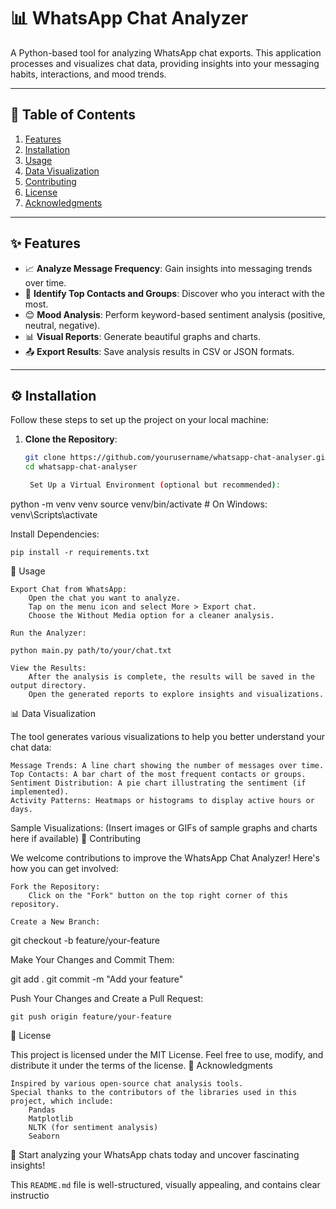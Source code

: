 # 📊 WhatsApp Chat Analyzer

A Python-based tool for analyzing WhatsApp chat exports. This application processes and visualizes chat data, providing insights into your messaging habits, interactions, and mood trends.

---

## 📜 Table of Contents
1. [Features](#features)
2. [Installation](#installation)
3. [Usage](#usage)
4. [Data Visualization](#data-visualization)
5. [Contributing](#contributing)
6. [License](#license)
7. [Acknowledgments](#acknowledgments)

---

## ✨ Features

- 📈 **Analyze Message Frequency**: Gain insights into messaging trends over time.
- 💬 **Identify Top Contacts and Groups**: Discover who you interact with the most.
- 😊 **Mood Analysis**: Perform keyword-based sentiment analysis (positive, neutral, negative).
- 📊 **Visual Reports**: Generate beautiful graphs and charts.
- 📤 **Export Results**: Save analysis results in CSV or JSON formats.

---

## ⚙️ Installation

Follow these steps to set up the project on your local machine:

1. **Clone the Repository**:
   ```bash
   git clone https://github.com/yourusername/whatsapp-chat-analyser.git
   cd whatsapp-chat-analyser

    Set Up a Virtual Environment (optional but recommended):

python -m venv venv
source venv/bin/activate  # On Windows: venv\Scripts\activate

Install Dependencies:

    pip install -r requirements.txt

🚀 Usage

    Export Chat from WhatsApp:
        Open the chat you want to analyze.
        Tap on the menu icon and select More > Export chat.
        Choose the Without Media option for a cleaner analysis.

    Run the Analyzer:

    python main.py path/to/your/chat.txt

    View the Results:
        After the analysis is complete, the results will be saved in the output directory.
        Open the generated reports to explore insights and visualizations.

📊 Data Visualization

The tool generates various visualizations to help you better understand your chat data:

    Message Trends: A line chart showing the number of messages over time.
    Top Contacts: A bar chart of the most frequent contacts or groups.
    Sentiment Distribution: A pie chart illustrating the sentiment (if implemented).
    Activity Patterns: Heatmaps or histograms to display active hours or days.

Sample Visualizations:
(Insert images or GIFs of sample graphs and charts here if available)
🤝 Contributing

We welcome contributions to improve the WhatsApp Chat Analyzer! Here's how you can get involved:

    Fork the Repository:
        Click on the "Fork" button on the top right corner of this repository.

    Create a New Branch:

git checkout -b feature/your-feature

Make Your Changes and Commit Them:

git add .
git commit -m "Add your feature"

Push Your Changes and Create a Pull Request:

    git push origin feature/your-feature

📄 License

This project is licensed under the MIT License. Feel free to use, modify, and distribute it under the terms of the license.
🙌 Acknowledgments

    Inspired by various open-source chat analysis tools.
    Special thanks to the contributors of the libraries used in this project, which include:
        Pandas
        Matplotlib
        NLTK (for sentiment analysis)
        Seaborn

🎉 Start analyzing your WhatsApp chats today and uncover fascinating insights!


This `README.md` file is well-structured, visually appealing, and contains clear instructio
